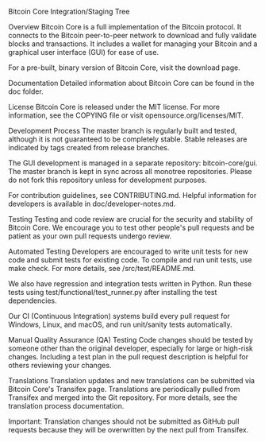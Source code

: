 Bitcoin Core Integration/Staging Tree

Overview
Bitcoin Core is a full implementation of the Bitcoin protocol. It connects to the Bitcoin peer-to-peer network to download and fully validate blocks and transactions. It includes a wallet for managing your Bitcoin and a graphical user interface (GUI) for ease of use.

For a pre-built, binary version of Bitcoin Core, visit the download page.

Documentation
Detailed information about Bitcoin Core can be found in the doc folder.

License
Bitcoin Core is released under the MIT license. For more information, see the COPYING file or visit opensource.org/licenses/MIT.

Development Process
The master branch is regularly built and tested, although it is not guaranteed to be completely stable. Stable releases are indicated by tags created from release branches.

The GUI development is managed in a separate repository: bitcoin-core/gui. The master branch is kept in sync across all monotree repositories. Please do not fork this repository unless for development purposes.

For contribution guidelines, see CONTRIBUTING.md. Helpful information for developers is available in doc/developer-notes.md.

Testing
Testing and code review are crucial for the security and stability of Bitcoin Core. We encourage you to test other people's pull requests and be patient as your own pull requests undergo review.

Automated Testing
Developers are encouraged to write unit tests for new code and submit tests for existing code. To compile and run unit tests, use make check. For more details, see /src/test/README.md.

We also have regression and integration tests written in Python. Run these tests using test/functional/test_runner.py after installing the test dependencies.

Our CI (Continuous Integration) systems build every pull request for Windows, Linux, and macOS, and run unit/sanity tests automatically.

Manual Quality Assurance (QA) Testing
Code changes should be tested by someone other than the original developer, especially for large or high-risk changes. Including a test plan in the pull request description is helpful for others reviewing your changes.

Translations
Translation updates and new translations can be submitted via Bitcoin Core's Transifex page. Translations are periodically pulled from Transifex and merged into the Git repository. For more details, see the translation process documentation.

Important: Translation changes should not be submitted as GitHub pull requests because they will be overwritten by the next pull from Transifex.

